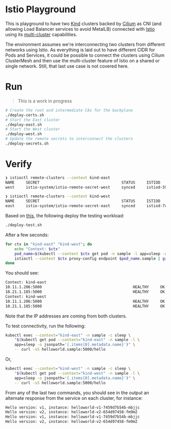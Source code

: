 # Istio Playground

This is playground to have two [Kind](https://kind.sigs.k8s.io/) clusters backed by [Cilium](https://cilium.io/) as CNI (and allowing Load Balancer services to avoid MetalLB) connected with [Istio](https://istio.io/) using its [multi-cluster](https://istio.io/latest/docs/setup/install/multicluster/primary-remote_multi-network/) capabilities.

The environment assumes we're interconnecting two clusters from different networks using Istio. As everything is laid out to have different CIDR for Pods and Services, it could be possible to connect the clusters using Cilium ClusterMesh and then use the multi-cluster feature of Istio on a shared or single network. Still, that last use case is not covered here.

# Run

> This is a work in progress

```bash
# Create the root and intermediate CAs for the backplane
./deploy-certs.sh
# Start the East cluster
./deploy-east.sh
# Start the West cluster
./deploy-west.sh
# Update the remote secrets to interconnect the clusters
./deploy-secrets.sh
```

# Verify

```bash
❯ istioctl remote-clusters --context kind-east
NAME     SECRET                                    STATUS     ISTIOD
west     istio-system/istio-remote-secret-west     synced     istiod-59844d9b-gdxcm

❯ istioctl remote-clusters --context kind-west
NAME     SECRET                                    STATUS     ISTIOD
east     istio-system/istio-remote-secret-east     synced     istiod-7cc75fd4c8-zw6q4
```

Based on [this](https://istio.io/latest/docs/setup/install/multicluster/verify/), the following deploy the testing workload:

```bash
./deploy-test.sh
```

After a few seconds:
```bash
for ctx in "kind-east" "kind-west"; do
    echo "Context: $ctx"
    pod_name=$(kubectl --context $ctx get pod -n sample -l app=sleep -o jsonpath='{.items[0].metadata.name}')
    istioctl --context $ctx proxy-config endpoint $pod_name.sample | grep helloworld
done
```

You should see:

```bash
Context: kind-east
10.11.1.206:5000                                        HEALTHY     OK                outbound|5000||helloworld.sample.svc.cluster.local
10.21.1.185:5000                                        HEALTHY     OK                outbound|5000||helloworld.sample.svc.cluster.local
Context: kind-west
10.11.1.206:5000                                        HEALTHY     OK                outbound|5000||helloworld.sample.svc.cluster.local
10.21.1.185:5000                                        HEALTHY     OK                outbound|5000||helloworld.sample.svc.cluster.local
```

Note that the IP addresses are coming from both clusters.

To test connectivity, run the following:

```bash
kubectl exec --context="kind-east" -n sample -c sleep \
    "$(kubectl get pod --context="kind-east" -n sample -l \
    app=sleep -o jsonpath='{.items[0].metadata.name}')" \
    -- curl -sS helloworld.sample:5000/hello
```

Or,

```bash
kubectl exec --context="kind-west" -n sample -c sleep \
    "$(kubectl get pod --context="kind-west" -n sample -l \
    app=sleep -o jsonpath='{.items[0].metadata.name}')" \
    -- curl -sS helloworld.sample:5000/hello
```

From any of the last two commands, you should see in the output an alternate response from the service on each cluster, for instance:

```bash
Hello version: v1, instance: helloworld-v1-7459d7b54b-mbjjc
Hello version: v2, instance: helloworld-v2-654d97458-fm9m2
Hello version: v1, instance: helloworld-v1-7459d7b54b-mbjjc
Hello version: v2, instance: helloworld-v2-654d97458-fm9m2
```
